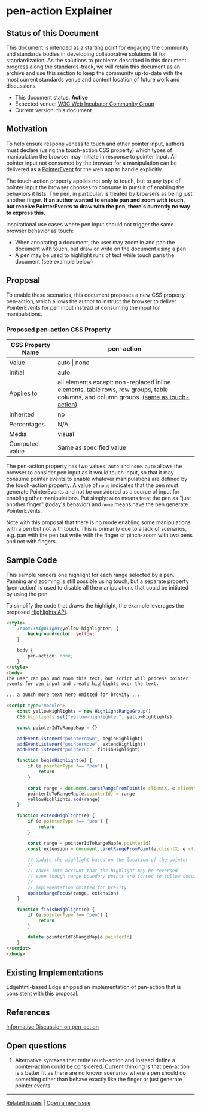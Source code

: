 # pen-action Explainer

## Status of this Document
This document is intended as a starting point for engaging the community and standards bodies in developing collaborative solutions fit for standardization. As the solutions to problems described in this document progress along the standards-track, we will retain this document as an archive and use this section to keep the community up-to-date with the most current standards venue and content location of future work and discussions.
* This document status: **Active**
* Expected venue: [W3C Web Incubator Community Group](https://wicg.io/) 
* Current version: this document

## Motivation
To help ensure responsiveness to touch and other pointer input, authors must declare (using the touch-action CSS property) which types of manipulation the browser may initiate in response to pointer input.  All pointer input not consumed by the browser for a manipulation can be delivered as a [PointerEvent](https://www.w3.org/TR/pointerevents2/) for the web app to handle explicitly.

The touch-action property applies not only to touch, but to any type of pointer input the browser chooses to consume in pursuit of enabling the behaviors it lists.  The pen, in particular, is treated by browsers as being just another finger.  **If an author wanted to enable pan and zoom with touch, but receive PointerEvents to draw with the pen, there's currently no way to express this.**

Inspirational use cases where pen input should not trigger the same browser behavior as touch:
 * When annotating a document, the user may zoom in and pan the document with touch, but draw or write on the document using a pen
 * A pen may be used to highlight runs of text while touch pans the document (see example below)

## Proposal
To enable these scenarios, this document proposes a new CSS property, pen-action, which allows the author to instruct the browser to deliver PointerEvents for pen input instead of consuming the input for manipulations.

### Proposed pen-action CSS Property
| CSS Property Name | pen-action
|--                 |--
| Value | auto \| none
| Initial | auto
| Applies to | all elements except: non-replaced inline elements, table rows, row groups, table columns, and column groups. [(same as touch-action)](https://www.w3.org/TR/pointerevents2/#the-touch-action-css-property)
| Inherited | no
| Percentages | N/A
| Media | visual
| Computed value | Same as specified value

The pen-action property has two values: `auto` and `none`. `auto` allows the browser to consider pen input as it would touch input, so that it may consume pointer events to enable whatever manipulations are defined by the touch-action property.  A value of `none` indicates that the pen must generate PointerEvents and not be considered as a source of input for enabling other manipulations.  Put simply: `auto` means treat the pen as "just another finger" (today's behavior) and `none` means have the pen generate PointerEvents.

Note with this proposal that there is no mode enabling some manipulations with a pen but not with touch.  This is primarily due to a lack of scenarios, e.g. pan with the pen but write with the finger or pinch-zoom with two pens and not with fingers.

## Sample Code
This sample renders one highlight for each range selected by a pen.  Panning and zooming is still possible using touch, but a separate property (pen-action) is used to disable all the manipulations that could be initiated by using the pen.

To simplify the code that draws the highlight, the example leverages the proposed [Highlights API](https://github.com/MicrosoftEdge/MSEdgeExplainers/blob/main/highlight/explainer.md).
```html
<style>
    :root::highlight(yellow-highlighter) {
        background-color: yellow;
    }

    body {
        pen-action: none;
    }
</style>
<body>
The user can pan and zoom this text, but script will process pointer
events for pen input and create highlights over the text.

... a bunch more text here omitted for brevity ...

<script type="module">
    const yellowHighlights = new HighlightRangeGroup()
    CSS.highlights.set("yellow-highlighter", yellowHighlights)

    const pointerIdToRangeMap = {}

    addEventListener("pointerdown", beginHighlight)
    addEventListener("pointermove", extendHighlight)
    addEventListener("pointerup", finishHighlight)

    function beginHighlight(e) {
        if (e.pointerType !== "pen") {
            return
        }

        const range = document.caretRangeFromPoint(e.clientX, e.clientY)
        pointerIdToRangeMap[e.pointerId] = range
        yellowHighlights.add(range)
    }

    function extendHighlight(e) {
        if (e.pointerType !== "pen") {
            return
        }

        const range = pointerIdToRangeMap[e.pointerId]
        const extension = document.caretRangeFromPoint(e.clientX, e.clientY)

        // Update the highlight based on the location of the pointer
        //
        // Takes into account that the highlight may be reversed
        // even though range boundary points are forced to follow document order
        //
        // implementation omitted for brevity
        updateRangeFocus(range, extension)
    }

    function finishHighlight(e) {
        if (e.pointerType !== "pen") {
            return
        }

        delete pointerIdToRangeMap[e.pointerId]
    }
</script>
</body>
```

## Existing Implementations
Edgehtml-based Edge shipped an implementation of pen-action that is consistent with this proposal.

## References
[Informative Discussion on pen-action](https://github.com/w3c/pointerevents/issues/203)

## Open questions
 1. Alternative syntaxes that retire touch-action and instead define a pointer-action could be considered.  Current thinking is that pen-action is a better fit as there are no known scenarios where a pen should do something other than behave exactly like the finger or just generate pointer events.

 ---
 [Related issues](https://github.com/MicrosoftEdge/MSEdgeExplainers/labels/Pen%20Action) | [Open a new issue](https://github.com/MicrosoftEdge/MSEdgeExplainers/issues/new?title=%5BPen%20Action%5D)
